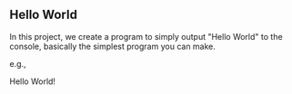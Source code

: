 Hello World
-----------

In this project, we create a program to simply output "Hello World" to the console, basically the simplest program you can make.

e.g.,  
  
Hello World!
